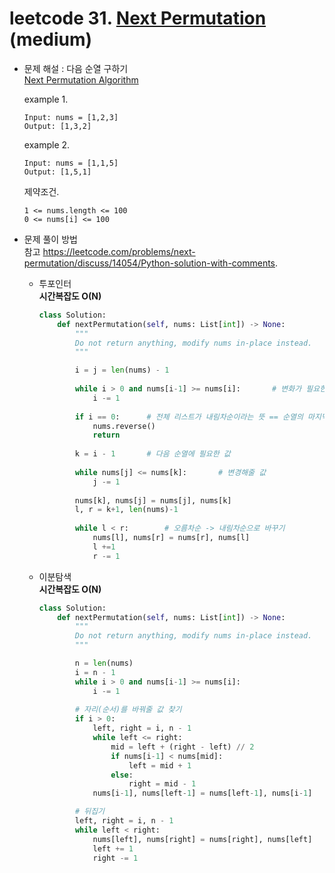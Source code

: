 # leetcode 31. [Next Permutation](https://leetcode.com/problems/next-permutation/) (medium)

* 문제 해설 : 다음 순열 구하기  
  [Next Permutation Algorithm](https://github.com/keongmini/Today-I-Learned/blob/master/Algorithm/Next%20Permutation.md)
  
  example 1. 
  ```text
  Input: nums = [1,2,3]
  Output: [1,3,2]
  ```
  
  example 2. 
  ```text
  Input: nums = [1,1,5]
  Output: [1,5,1]
  ```
  
  제약조건.
  ```text
  1 <= nums.length <= 100
  0 <= nums[i] <= 100
  ```
  
* 문제 풀이 방법  
  참고 https://leetcode.com/problems/next-permutation/discuss/14054/Python-solution-with-comments.
  
  - 투포인터  
    **시간복잡도 O(N)**
    ```python
    class Solution:
        def nextPermutation(self, nums: List[int]) -> None:
            """
            Do not return anything, modify nums in-place instead.
            """
    
            i = j = len(nums) - 1
            
            while i > 0 and nums[i-1] >= nums[i]:       # 변화가 필요한 부분의 시작값 설정 
                i -= 1
                
            if i == 0:      # 전체 리스트가 내림차순이라는 뜻 == 순열의 마지막 -> 가장 작은 순열로 돌아감 
                nums.reverse()
                return
            
            k = i - 1       # 다음 순열에 필요한 값 
            
            while nums[j] <= nums[k]:       # 변경해줄 값 
                j -= 1
                
            nums[k], nums[j] = nums[j], nums[k]  
            l, r = k+1, len(nums)-1
            
            while l < r:        # 오름차순 -> 내림차순으로 바꾸기 
                nums[l], nums[r] = nums[r], nums[l]
                l +=1
                r -= 1
    ```
  - 이분탐색  
    **시간복잡도 O(N)**
    ```python
    class Solution:
        def nextPermutation(self, nums: List[int]) -> None:
            """
            Do not return anything, modify nums in-place instead.
            """
    
            n = len(nums)
            i = n - 1
            while i > 0 and nums[i-1] >= nums[i]:
                i -= 1
            
            # 자리(순서)를 바꿔줄 값 찾기 
            if i > 0:
                left, right = i, n - 1
                while left <= right:
                    mid = left + (right - left) // 2
                    if nums[i-1] < nums[mid]:
                        left = mid + 1
                    else:
                        right = mid - 1
                nums[i-1], nums[left-1] = nums[left-1], nums[i-1]
    
            # 뒤집기 
            left, right = i, n - 1
            while left < right:
                nums[left], nums[right] = nums[right], nums[left]
                left += 1
                right -= 1
    ```
 